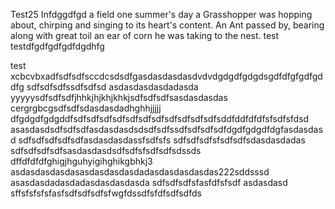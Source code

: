 Test25 Infdggdfgd a field one summer's day a Grasshopper was hopping about, chirping and singing to its heart's content. An Ant passed by, bearing along with great toil an ear of corn he was taking to the nest.
test
testdfgdfgdfgdfdgdhfg

test
xcbcvbxadfsdfsdfsccdcsdsdfgasdasdasdasdvdvdgdgdfgdgdsgdfdfgfgdfgddfg
sdfsdfsdfssdfsdfsd
asdasdasdasdadasda
yyyyysdfsdfsdfjhhkjhjkhjkhkjsdfsdfsdfsasdasdasdas
cergrgbcgsdfsdfsdasdasdadhghhjjjjj
dfgdgdfgdgddfsdfsdfsdfsdfsdfsdfsdfsdfsdfsdfsdfsddfddfdfdfsfsdfsfdsd
asasdasdsdfsdfsdfasdasdasdsdsdfsdfssdfsdfsdfsdfdgdfgdgdfdgfasdasdasd
sdfsdfsdfsdfsdfasdasdasdassfsdfsfs
sdfsdfsdfsfsdfsdfsdasdasdadas
sdfsdfsdfsdfsasdasdasdsdfsdfsfsdfsdfsdssds
dffdfdfdfghigjhguhyigihghikgbhkj3
asdasdasdasdasasdasdasdasdadasdasdasdasdas222sddsssd
asasdasdadasdadasdasdasdasda
sdfsdfsdfsfasfdfsfsdf
asdasdasd
sffsfsfsfsfasfsdfsdfsdfsfwgfdssdfsfdfsdfsdfds
